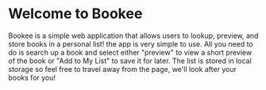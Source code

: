 # Welcome to Bookee

Bookee is a simple web application that allows users to lookup, preview, and store books in a personal list! the app is very simple to use. All you need to do is search up a book and select either "preview" to view a short preview of the book or "Add to My List" to save it for later. The list is stored in local storage so feel free to travel away from the page, we'll look after your books for you!


